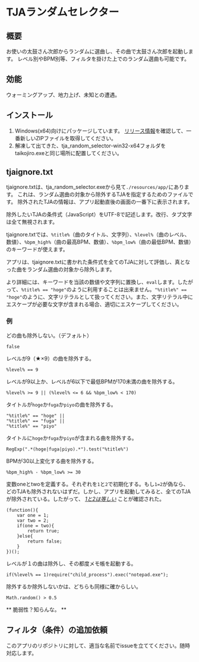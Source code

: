 # TJAランダムセレクター

## 概要
お使いの太鼓さん次郎からランダムに選曲し、その曲で太鼓さん次郎を起動します。
レベル別やBPM別等、フィルタを掛けた上でのランダム選曲も可能です。

## 効能
ウォーミングアップ、地力上げ、未知との遭遇。

## インストール
1. Windows(x64)向けにパッケージしています。
[リリース情報](https://github.com/sititou70/tja_random_selector/releases)を確認して、一番新しいZIPファイルを取得してください。
2. 解凍して出てきた、tja_random_selector-win32-x64フォルダをtaikojiro.exeと同じ場所に配置してください。

## tjaignore.txt
tjaignore.txtは、tja_random_selector.exeから見て`./resources/app/`にあります。
これは、ランダム選曲の対象から除外するTJAを指定するためのファイルです。
除外されたTJAの情報は、アプリ起動直後の画面の一番下に表示されます。

除外したいTJAの条件式（JavaScript）をUTF-8で記述します。改行、タブ文字は全て無視されます。

tjaignore.txtでは、`%title%`（曲のタイトル、文字列）、`%level%`（曲のレベル、数値）、`%bpm_high%`（曲の最高BPM、数値）、`%bpm_low%`（曲の最低BPM、数値）のキーワードが使えます。

アプリは、tjaignore.txtに書かれた条件式を全てのTJAに対して評価し、真となった曲をランダム選曲の対象から除外します。

より詳細には、キーワードを当該の数値や文字列に置換し、`eval`します。したがって、`%title% == "hoge"`のように利用することは出来ません。`"%title%" == "hoge"`のように、文字リテラルとして扱ってください。また、文字リテラル中にエスケープが必要な文字が含まれる場合、適切にエスケープしてください。

### 例

どの曲も除外しない。（デフォルト）

```
false
```


レベルが9（★×9）の曲を除外する。

```
%level% == 9
```


レベルが9以上か、レベルが6以下で最低BPMが170未満の曲を除外する。

```
%level% >= 9 || (%level% <= 6 && %bpm_low% < 170)
```


タイトルが`hoge`か`fuga`か`piyo`の曲を除外する。

```
"%title%" == "hoge" ||
"%title%" == "fuga" ||
"%title%" == "piyo"
```


タイトルに`hoge`か`fuga`か`piyo`が含まれる曲を除外する。

```
RegExp(".*(hoge|fuga|piyo).*").test("%title%")
```


BPMが30以上変化する曲を除外する。

```
%bpm_high% - %bpm_low% >= 30
```


変数oneとtwoを定義する。それぞれを`1`と`2`で初期化する。もし`1=2`が偽なら、どのTJAも除外されないはずだ。しかし、アプリを起動してみると、全てのTJAが除外されている。したがって、 [*1と2は等しい*](http://ja.uncyclopedia.info/wiki/1%3D2) ことが確認された。

```
(function(){
	var one = 1;
	var two = 2;
	if(one = two){
		return true;
	}else{
		return false;
	}
})();
```


レベルが１の曲は除外し、その都度メモ帳を起動する。

```
if(%level% == 1)require("child_process").exec("notepad.exe");
```


除外するか除外しないかは、どちらも同様に確からしい。

```
Math.random() > 0.5
```

** 脆弱性？知らんな。 **

## フィルタ（条件）の追加依頼
このアプリのリポジトリに対して、適当な名前でissueを立ててください。随時対応します。
